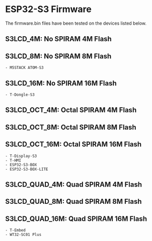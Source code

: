 # ESP32-S3 Firmware

The firmware.bin files have been tested on the devices listed below.

## S3LCD_4M: No SPIRAM 4M Flash

## S3LCD_8M: No SPIRAM 8M Flash

    - M5STACK ATOM-S3

## S3LCD_16M: No SPIRAM 16M Flash

    - T-Dongle-S3

## S3LCD_OCT_4M: Octal SPIRAM 4M Flash

## S3LCD_OCT_8M: Octal SPIRAM 8M Flash

## S3LCD_OCT_16M: Octal SPIRAM 16M Flash

    - T-Display-S3
    - T-HMI
    - ESP32-S3-BOX
    - ESP32-S3-BOX-LITE

## S3LCD_QUAD_4M: Quad SPIRAM 4M Flash

## S3LCD_QUAD_8M: Quad SPIRAM 8M Flash

## S3LCD_QUAD_16M: Quad SPIRAM 16M Flash

    - T-Embed
    - WT32-SC01 Plus
